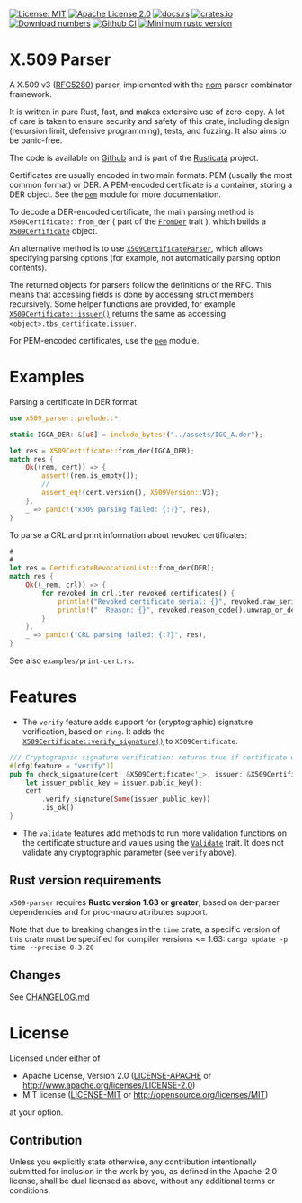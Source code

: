 <!-- cargo-sync-readme start -->

[![License: MIT](https://img.shields.io/badge/License-MIT-yellow.svg)](./LICENSE-MIT)
[![Apache License 2.0](https://img.shields.io/badge/License-Apache%202.0-blue.svg)](./LICENSE-APACHE)
[![docs.rs](https://docs.rs/x509-parser/badge.svg)](https://docs.rs/x509-parser)
[![crates.io](https://img.shields.io/crates/v/x509-parser.svg)](https://crates.io/crates/x509-parser)
[![Download numbers](https://img.shields.io/crates/d/x509-parser.svg)](https://crates.io/crates/x509-parser)
[![Github CI](https://github.com/rusticata/x509-parser/workflows/Continuous%20integration/badge.svg)](https://github.com/rusticata/x509-parser/actions)
[![Minimum rustc version](https://img.shields.io/badge/rustc-1.63.0+-lightgray.svg)](#rust-version-requirements)

# X.509 Parser

A X.509 v3 ([RFC5280]) parser, implemented with the [nom](https://github.com/Geal/nom)
parser combinator framework.

It is written in pure Rust, fast, and makes extensive use of zero-copy. A lot of care is taken
to ensure security and safety of this crate, including design (recursion limit, defensive
programming), tests, and fuzzing. It also aims to be panic-free.

The code is available on [Github](https://github.com/rusticata/x509-parser)
and is part of the [Rusticata](https://github.com/rusticata) project.

Certificates are usually encoded in two main formats: PEM (usually the most common format) or
DER.  A PEM-encoded certificate is a container, storing a DER object. See the
[`pem`](https://docs.rs/x509-parser/latest/x509_parser/pem/index.html) module for more documentation.

To decode a DER-encoded certificate, the main parsing method is
`X509Certificate::from_der` (
part of the [`FromDer`](https://docs.rs/x509-parser/latest/x509_parser/prelude/trait.FromDer.html) trait
), which builds a
[`X509Certificate`](https://docs.rs/x509-parser/latest/x509_parser/certificate/struct.X509Certificate.html) object.

An alternative method is to use [`X509CertificateParser`](https://docs.rs/x509-parser/latest/x509_parser/certificate/struct.X509CertificateParser.html),
which allows specifying parsing options (for example, not automatically parsing option contents).

The returned objects for parsers follow the definitions of the RFC. This means that accessing
fields is done by accessing struct members recursively. Some helper functions are provided, for
example [`X509Certificate::issuer()`](https://docs.rs/x509-parser/latest/x509_parser/certificate/struct.X509Certificate.html#method.issuer) returns the
same as accessing `<object>.tbs_certificate.issuer`.

For PEM-encoded certificates, use the [`pem`](https://docs.rs/x509-parser/latest/x509_parser/pem/index.html) module.

# Examples

Parsing a certificate in DER format:

```rust
use x509_parser::prelude::*;

static IGCA_DER: &[u8] = include_bytes!("../assets/IGC_A.der");

let res = X509Certificate::from_der(IGCA_DER);
match res {
    Ok((rem, cert)) => {
        assert!(rem.is_empty());
        //
        assert_eq!(cert.version(), X509Version::V3);
    },
    _ => panic!("x509 parsing failed: {:?}", res),
}
```

To parse a CRL and print information about revoked certificates:

```rust
#
#
let res = CertificateRevocationList::from_der(DER);
match res {
    Ok((_rem, crl)) => {
        for revoked in crl.iter_revoked_certificates() {
            println!("Revoked certificate serial: {}", revoked.raw_serial_as_string());
            println!("  Reason: {}", revoked.reason_code().unwrap_or_default().1);
        }
    },
    _ => panic!("CRL parsing failed: {:?}", res),
}
```

See also `examples/print-cert.rs`.

# Features

- The `verify` feature adds support for (cryptographic) signature verification, based on `ring`.
  It adds the
  [`X509Certificate::verify_signature()`](https://docs.rs/x509-parser/latest/x509_parser/certificate/struct.X509Certificate.html#method.verify_signature)
  to `X509Certificate`.

```rust
/// Cryptographic signature verification: returns true if certificate was signed by issuer
#[cfg(feature = "verify")]
pub fn check_signature(cert: &X509Certificate<'_>, issuer: &X509Certificate<'_>) -> bool {
    let issuer_public_key = issuer.public_key();
    cert
        .verify_signature(Some(issuer_public_key))
        .is_ok()
}
```

- The `validate` features add methods to run more validation functions on the certificate structure
  and values using the [`Validate`](https://docs.rs/x509-parser/latest/x509_parser/validate/trait.Validate.html) trait.
  It does not validate any cryptographic parameter (see `verify` above).

## Rust version requirements

`x509-parser` requires **Rustc version 1.63 or greater**, based on der-parser
dependencies and for proc-macro attributes support.

Note that due to breaking changes in the `time` crate, a specific version of this
crate must be specified for compiler versions <= 1.63:
`cargo update -p time --precise 0.3.20`

[RFC5280]: https://tools.ietf.org/html/rfc5280
<!-- cargo-sync-readme end -->

## Changes

See [CHANGELOG.md](CHANGELOG.md)

# License

Licensed under either of

 * Apache License, Version 2.0
   ([LICENSE-APACHE](LICENSE-APACHE) or http://www.apache.org/licenses/LICENSE-2.0)
 * MIT license
   ([LICENSE-MIT](LICENSE-MIT) or http://opensource.org/licenses/MIT)

at your option.

## Contribution

Unless you explicitly state otherwise, any contribution intentionally submitted
for inclusion in the work by you, as defined in the Apache-2.0 license, shall be
dual licensed as above, without any additional terms or conditions.
